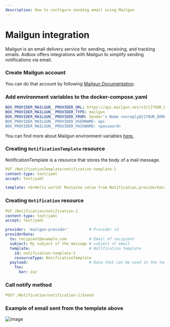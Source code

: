 ```yaml
---
description: How to configure sending email using Mailgun
---
```


# Mailgun integration

Mailgun is an email delivery service for sending, receiving, and tracking emails. Aidbox offers integrations with Mailgun to simplify sending notifications via email.&#x20;

### Create Mailgun account

You can do that account by following [Mailgun Documentation](https://documentation.mailgun.com/en/latest/).

### Add environment variables to the docker-compose.yaml

```yaml
BOX_PROVIDER_MAILGUN__PROVIDER_URL: https://api.mailgun.net/v3/{{YOUR_DOMAIN}}/messages
BOX_PROVIDER_MAILGUN__PROVIDER_TYPE: mailgun
BOX_PROVIDER_MAILGUN__PROVIDER_FROM: Sender's Name <noreply@{{YOUR_DOMAIN}}>
BOX_PROVIDER_MAILGUN__PROVIDER_USERNAME: api
BOX_PROVIDER_MAILGUN__PROVIDER_PASSWORD: <password>
```

You can find more about Mailgun environment variables [here.](../reference/configuration/environment-variables/mailgun-environment-variables.md)

### Creating `NotificationTemplate` resource

NotificationTemplate is a resource that stores the body of a mail message.

```yaml
PUT /NotificationTemplate/notification-template-1
content-type: text/yaml
accept: text/yaml

template: <b>Hello world! Mustache value from Notification.providerData.payload - {{foo.bar}}</b>
```

### Creating `Notification` resource

```yaml
PUT /Notification/notification-1
content-type: text/yaml
accept: text/yaml

provider: 'mailgun-provider'         # Provider id
providerData:
  to: recipient@example.com          # Email of recipient
  subject: My subject of the message # subject of email
  template:                          # Notification template 
    id: notification-template-1
    resourceType: NotificationTemplate
  payload:                           # Data that can be used in the template
    foo:
      bar: zaz
```

### Call notify method

```yaml
POST /Notification/notification-1/$send
```

### Example of email sent from the template above

![image](https://user-images.githubusercontent.com/43318093/186183697-aa0a23d9-0c0e-43a9-9980-a0dd6c170625.png)
